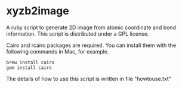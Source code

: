 # xyzb2image
A ruby script to generate 2D image from atomic coordinate and bond information. This script is distributed under a GPL license.

Cairo and rcairo packages are required. You can install them with the following commands in Mac, for example.
```
brew install cairo
gem install cairo
```

The details of how to use this script is written in file "howtouse.txt"
